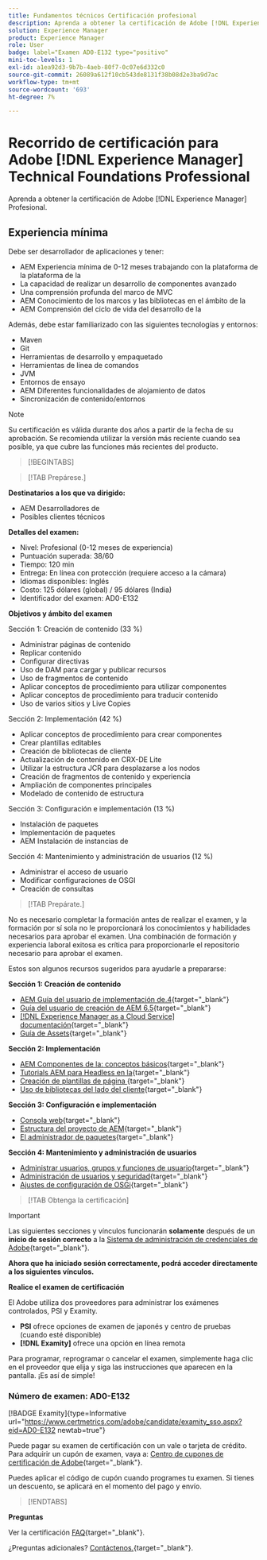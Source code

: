 ```yaml
---
title: Fundamentos técnicos Certificación profesional
description: Aprenda a obtener la certificación de Adobe [!DNL Experience Manager] Profesional.
solution: Experience Manager
product: Experience Manager
role: User
badge: label="Examen AD0-E132 type="positivo"
mini-toc-levels: 1
exl-id: a1ea92d3-9b7b-4aeb-80f7-0c07e6d332c0
source-git-commit: 26089a612f10cb543de8131f38b08d2e3ba9d7ac
workflow-type: tm+mt
source-wordcount: '693'
ht-degree: 7%

---
```


# Recorrido de certificación para Adobe [!DNL Experience Manager] Technical Foundations Professional

Aprenda a obtener la certificación de Adobe [!DNL Experience Manager] Profesional.

## Experiencia mínima

Debe ser desarrollador de aplicaciones y tener:

* AEM Experiencia mínima de 0-12 meses trabajando con la plataforma de la plataforma de la
* La capacidad de realizar un desarrollo de componentes avanzado
* Una comprensión profunda del marco de MVC
* AEM Conocimiento de los marcos y las bibliotecas en el ámbito de la
* AEM Comprensión del ciclo de vida del desarrollo de la

Además, debe estar familiarizado con las siguientes tecnologías y entornos:

* Maven
* Git
* Herramientas de desarrollo y empaquetado
* Herramientas de línea de comandos
* JVM
* Entornos de ensayo
* AEM Diferentes funcionalidades de alojamiento de datos
* Sincronización de contenido/entornos

>[!NOTE]
>
>Su certificación es válida durante dos años a partir de la fecha de su aprobación. Se recomienda utilizar la versión más reciente cuando sea posible, ya que cubre las funciones más recientes del producto.

>[!BEGINTABS]

>[!TAB Prepárese.]

**Destinatarios a los que va dirigido:**

* AEM Desarrolladores de
* Posibles clientes técnicos

**Detalles del examen:**

* Nivel: Profesional (0-12 meses de experiencia)
* Puntuación superada: 38/60
* Tiempo: 120 min
* Entrega: En línea con protección (requiere acceso a la cámara)
* Idiomas disponibles: Inglés
* Costo: 125 dólares (global) / 95 dólares (India)
* Identificador del examen: AD0-E132

**Objetivos y ámbito del examen**

Sección 1: Creación de contenido (33 %)

* Administrar páginas de contenido
* Replicar contenido
* Configurar directivas
* Uso de DAM para cargar y publicar recursos
* Uso de fragmentos de contenido
* Aplicar conceptos de procedimiento para utilizar componentes
* Aplicar conceptos de procedimiento para traducir contenido
* Uso de varios sitios y Live Copies

Sección 2: Implementación (42 %)

* Aplicar conceptos de procedimiento para crear componentes
* Crear plantillas editables
* Creación de bibliotecas de cliente
* Actualización de contenido en CRX-DE Lite
* Utilizar la estructura JCR para desplazarse a los nodos
* Creación de fragmentos de contenido y experiencia
* Ampliación de componentes principales
* Modelado de contenido de estructura

Sección 3: Configuración e implementación (13 %)

* Instalación de paquetes
* Implementación de paquetes
* AEM Instalación de instancias de

Sección 4: Mantenimiento y administración de usuarios (12 %)

* Administrar el acceso de usuario
* Modificar configuraciones de OSGI
* Creación de consultas

>[!TAB Prepárate.]

No es necesario completar la formación antes de realizar el examen, y la formación por sí sola no le proporcionará los conocimientos y habilidades necesarios para aprobar el examen. Una combinación de formación y experiencia laboral exitosa es crítica para proporcionarle el repositorio necesario para aprobar el examen.

Estos son algunos recursos sugeridos para ayudarle a prepararse:

**Sección 1: Creación de contenido**


* [AEM Guía del usuario de implementación de.4](https://experienceleague.adobe.com/docs/experience-manager-64/deploying/home.html?lang=es){target="_blank"}
* [Guía del usuario de creación de AEM 6.5](https://experienceleague.adobe.com/docs/experience-manager-65/authoring/home.html?lang=en){target="_blank"}
* [[!DNL Experience Manager as a Cloud Service] documentación](https://experienceleague.adobe.com/docs/experience-manager-cloud-service/content/home.html?lang=es){target="_blank"}
* [Guía de Assets](https://experienceleague.adobe.com/docs/experience-manager-65/assets/home.html?lang=en){target="_blank"}

**Sección 2: Implementación**

* [AEM Componentes de la: conceptos básicos](https://experienceleague.adobe.com/docs/experience-manager-65/developing/components/components-basics.html?lang=en){target="_blank"}
* [Tutorials AEM para Headless en la](https://experienceleague.adobe.com/docs/experience-manager-learn/getting-started-with-aem-headless/overview.html?lang=es){target="_blank"}
* [Creación de plantillas de página  ](https://experienceleague.adobe.com/docs/experience-manager-65/authoring/siteandpage/templates.html?lang=en#creating-and-managing-templates){target="_blank"}
* [Uso de bibliotecas del lado del cliente](https://experienceleague.adobe.com/docs/experience-manager-65/developing/introduction/clientlibs.html?lang=en){target="_blank"}

**Sección 3: Configuración e implementación**

* [Consola web](https://experienceleague.adobe.com/docs/experience-manager-65/deploying/configuring/web-console.html?lang=en){target="_blank"}
* [Estructura del proyecto de AEM](https://experienceleague.adobe.com/docs/experience-manager-cloud-service/content/implementing/developing/aem-project-content-package-structure.html?lang=en#embedding-3rd-party-packages){target="_blank"}
* [El administrador de paquetes](https://experienceleague.adobe.com/docs/experience-manager-65/administering/contentmanagement/package-manager.html?lang=en#what-are-packages){target="_blank"}

**Sección 4: Mantenimiento y administración de usuarios**

* [Administrar usuarios, grupos y funciones de usuario](https://experienceleague.adobe.com/docs/experience-manager-brand-portal/using/admin-tools/brand-portal-adding-users.html?lang=en#add-a-user){target="_blank"}
* [Administración de usuarios y seguridad](https://experienceleague.adobe.com/docs/experience-manager-65/administering/security/security.html?lang=en){target="_blank"}
* [Ajustes de configuración de OSGi](https://experienceleague.adobe.com/docs/experience-manager-65/deploying/configuring/osgi-configuration-settings.html?lang=en){target="_blank"}

>[!TAB Obtenga la certificación]

>[!IMPORTANT]
>
>Las siguientes secciones y vínculos funcionarán **solamente**  después de un **inicio de sesión correcto** a la [Sistema de administración de credenciales de Adobe](http://www.certmetrics.com/adobe){target="_blank"}.

**Ahora que ha iniciado sesión correctamente, podrá acceder directamente a los siguientes vínculos.**

**Realice el examen de certificación**

El Adobe utiliza dos proveedores para administrar los exámenes controlados, PSI y Examity.

* **PSI** ofrece opciones de examen de japonés y centro de pruebas (cuando esté disponible)
* **[!DNL Examity]** ofrece una opción en línea remota

Para programar, reprogramar o cancelar el examen, simplemente haga clic en el proveedor que elija y siga las instrucciones que aparecen en la pantalla. ¡Es así de simple!

### Número de examen: AD0-E132

[!BADGE Examity]{type=Informative url="https://www.certmetrics.com/adobe/candidate/examity_sso.aspx?eid=AD0-E132 newtab=true"}

Puede pagar su examen de certificación con un vale o tarjeta de crédito. Para adquirir un cupón de examen, vaya a: [Centro de cupones de certificación de Adobe](https://market.xvoucher.com/adobe/global){target="_blank"}.

Puedes aplicar el código de cupón cuando programes tu examen. Si tienes un descuento, se aplicará en el momento del pago y envío.

>[!ENDTABS]

**Preguntas**

Ver la certificación [FAQ](https://experienceleague.adobe.com/docs/certification/certification/faq.html?lang=en){target="_blank"}.

¿Preguntas adicionales? [Contáctenos.](mailto:certif@adobe.com){target="_blank"}.
